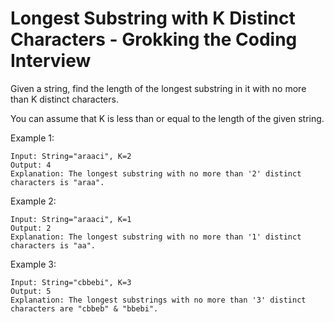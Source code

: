 # Longest Substring with K Distinct Characters - Grokking the Coding Interview

Given a string, find the length of the longest substring in it with no more than K distinct characters.

You can assume that K is less than or equal to the length of the given string.

Example 1:

    Input: String="araaci", K=2
    Output: 4
    Explanation: The longest substring with no more than '2' distinct characters is "araa".

Example 2:

    Input: String="araaci", K=1
    Output: 2
    Explanation: The longest substring with no more than '1' distinct characters is "aa".

Example 3:

    Input: String="cbbebi", K=3
    Output: 5
    Explanation: The longest substrings with no more than '3' distinct characters are "cbbeb" & "bbebi".
